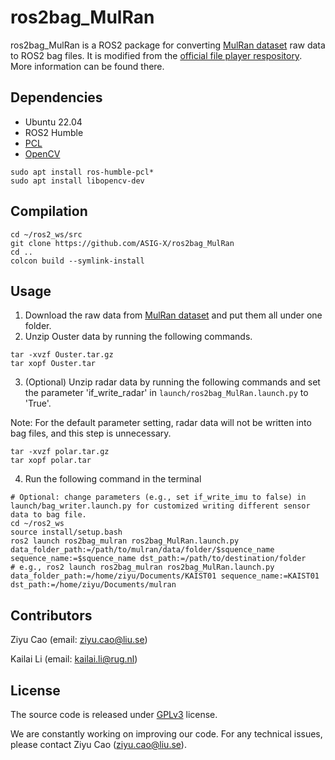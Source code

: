 # ros2bag_MulRan

ros2bag_MulRan is a ROS2 package for converting [MulRan dataset](https://sites.google.com/view/mulran-pr/home) raw data to ROS2 bag files. It is modified from the [official file player respository](https://github.com/RPM-Robotics-Lab/file_player_mulran). More information can be found there.

## Dependencies
* Ubuntu 22.04
* ROS2 Humble
* [PCL](https://pointclouds.org/)
* [OpenCV](https://opencv.org/)
```
sudo apt install ros-humble-pcl*
sudo apt install libopencv-dev
```
## Compilation
```
cd ~/ros2_ws/src
git clone https://github.com/ASIG-X/ros2bag_MulRan
cd ..
colcon build --symlink-install
```
## Usage
1. Download the raw data from [MulRan dataset](https://sites.google.com/view/mulran-pr/home) and put them all under one folder.
2. Unzip Ouster data by running the following commands. 
```
tar -xvzf Ouster.tar.gz
tar xopf Ouster.tar
```
3. (Optional) Unzip radar data by running the following commands and set the parameter 'if_write_radar' in `launch/ros2bag_MulRan.launch.py` to 'True'.

Note: For the default parameter setting, radar data will not be written into bag files, and this step is unnecessary.
```
tar -xvzf polar.tar.gz
tar xopf polar.tar
```
4. Run the following command in the terminal 
```
# Optional: change parameters (e.g., set if_write_imu to false) in launch/bag_writer.launch.py for customized writing different sensor data to bag file.
cd ~/ros2_ws
source install/setup.bash
ros2 launch ros2bag_mulran ros2bag_MulRan.launch.py data_folder_path:=/path/to/mulran/data/folder/$squence_name sequence_name:=$squence_name dst_path:=/path/to/destination/folder
# e.g., ros2 launch ros2bag_mulran ros2bag_MulRan.launch.py data_folder_path:=/home/ziyu/Documents/KAIST01 sequence_name:=KAIST01 dst_path:=/home/ziyu/Documents/mulran
```
## Contributors
Ziyu Cao (email: ziyu.cao@liu.se)

Kailai Li (email: kailai.li@rug.nl)
## License
The source code is released under [GPLv3](https://www.gnu.org/licenses/) license.

We are constantly working on improving our code. For any technical issues, please contact Ziyu Cao (ziyu.cao@liu.se).
